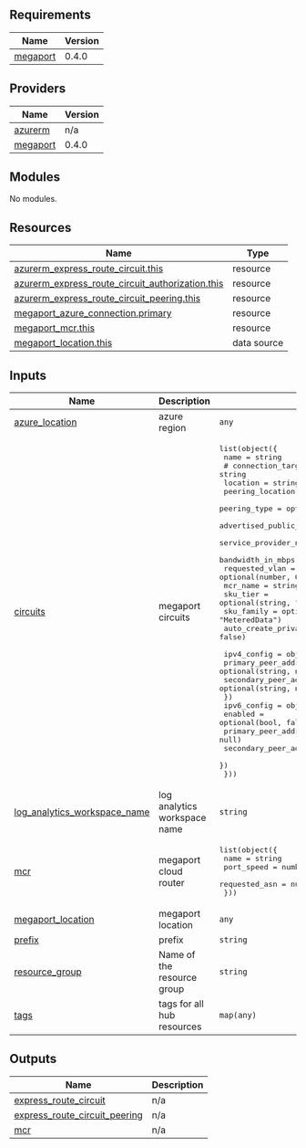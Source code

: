 

<!-- BEGIN_TF_DOCS -->
## Requirements

| Name | Version |
|------|---------|
| <a name="requirement_megaport"></a> [megaport](#requirement\_megaport) | 0.4.0 |

## Providers

| Name | Version |
|------|---------|
| <a name="provider_azurerm"></a> [azurerm](#provider\_azurerm) | n/a |
| <a name="provider_megaport"></a> [megaport](#provider\_megaport) | 0.4.0 |

## Modules

No modules.

## Resources

| Name | Type |
|------|------|
| [azurerm_express_route_circuit.this](https://registry.terraform.io/providers/hashicorp/azurerm/latest/docs/resources/express_route_circuit) | resource |
| [azurerm_express_route_circuit_authorization.this](https://registry.terraform.io/providers/hashicorp/azurerm/latest/docs/resources/express_route_circuit_authorization) | resource |
| [azurerm_express_route_circuit_peering.this](https://registry.terraform.io/providers/hashicorp/azurerm/latest/docs/resources/express_route_circuit_peering) | resource |
| [megaport_azure_connection.primary](https://registry.terraform.io/providers/megaport/megaport/0.4.0/docs/resources/azure_connection) | resource |
| [megaport_mcr.this](https://registry.terraform.io/providers/megaport/megaport/0.4.0/docs/resources/mcr) | resource |
| [megaport_location.this](https://registry.terraform.io/providers/megaport/megaport/0.4.0/docs/data-sources/location) | data source |

## Inputs

| Name | Description | Type | Default | Required |
|------|-------------|------|---------|:--------:|
| <a name="input_azure_location"></a> [azure\_location](#input\_azure\_location) | azure region | `any` | n/a | yes |
| <a name="input_circuits"></a> [circuits](#input\_circuits) | megaport circuits | <pre>list(object({<br>    name = string<br>    # connection_target          = string<br>    location                    = string<br>    peering_location            = string<br>    peering_type                = optional(string, "AzurePrivatePeering")<br>    advertised_public_prefixes  = optional(list(string))<br>    service_provider_name       = optional(string, "Megaport")<br>    bandwidth_in_mbps           = optional(number, 50)<br>    requested_vlan              = optional(number, 0)<br>    mcr_name                    = string<br>    sku_tier                    = optional(string, "Standard")<br>    sku_family                  = optional(string, "MeteredData")<br>    auto_create_private_peering = optional(bool, false)<br><br>    ipv4_config = object({<br>      primary_peer_address_prefix   = optional(string, null)<br>      secondary_peer_address_prefix = optional(string, null)<br>    })<br>    ipv6_config = object({<br>      enabled                       = optional(bool, false)<br>      primary_peer_address_prefix   = optional(string, null)<br>      secondary_peer_address_prefix = optional(string, null)<br>    })<br>  }))</pre> | `[]` | no |
| <a name="input_log_analytics_workspace_name"></a> [log\_analytics\_workspace\_name](#input\_log\_analytics\_workspace\_name) | log analytics workspace name | `string` | `null` | no |
| <a name="input_mcr"></a> [mcr](#input\_mcr) | megaport cloud router | <pre>list(object({<br>    name          = string<br>    port_speed    = number<br>    requested_asn = number<br>  }))</pre> | `[]` | no |
| <a name="input_megaport_location"></a> [megaport\_location](#input\_megaport\_location) | megaport location | `any` | n/a | yes |
| <a name="input_prefix"></a> [prefix](#input\_prefix) | prefix | `string` | `"megaport"` | no |
| <a name="input_resource_group"></a> [resource\_group](#input\_resource\_group) | Name of the resource group | `string` | n/a | yes |
| <a name="input_tags"></a> [tags](#input\_tags) | tags for all hub resources | `map(any)` | `{}` | no |

## Outputs

| Name | Description |
|------|-------------|
| <a name="output_express_route_circuit"></a> [express\_route\_circuit](#output\_express\_route\_circuit) | n/a |
| <a name="output_express_route_circuit_peering"></a> [express\_route\_circuit\_peering](#output\_express\_route\_circuit\_peering) | n/a |
| <a name="output_mcr"></a> [mcr](#output\_mcr) | n/a |
<!-- END_TF_DOCS -->
